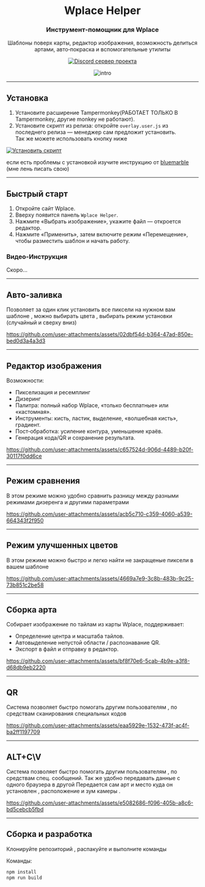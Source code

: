 <div align="center">

# Wplace Helper

### Инструмент‑помощник для Wplace

Шаблоны поверх карты, редактор изображения, возможность делиться артами, авто‑покраска и вспомогательные утилиты

<a href="https://discord.gg/8WGkrhXKgX">
  <img src="https://img.shields.io/badge/Discord-%D0%9F%D1%80%D0%B8%D1%81%D0%BE%D0%B5%D0%B4%D0%B8%D0%BD%D0%B8%D1%82%D1%8C%D1%81%D1%8F-5865F2?style=for-the-badge&logo=discord&logoColor=white" alt="Discord сервер проекта" />
</a>

![intro](https://github.com/user-attachments/assets/b301bd8a-568f-4dfa-842d-18f4530d2401)

</div>

---

## Установка

1) Установите расширение Tampermonkey(РАБОТАЕТ ТОЛЬКО В Tampermonkey, другие monkey не работают).  
2) Установите скрипт из релиза: откройте `overlay.user.js` из последнего релиза — менеджер сам предложит установить.  
Так же можете использовать кнопку ниже 

[![Установить скрипт](https://img.shields.io/badge/Cкрипт-Установить-brightgreen?style=for-the-badge&logo=javascript)](https://github.com/MidTano/wplace_helper/releases/latest/download/overlay.user.js)

если есть проблемы с установкой изучите инструкцию от [bluemarble](https://github.com/SwingTheVine/Wplace-BlueMarble?tab=readme-ov-file#installation-instructions) (мне лень писать свою)


---

 ## Быстрый старт
 1) Откройте сайт Wplace.  
 2) Вверху появится панель `Wplace Helper`.  
 3) Нажмите «Выбрать изображение», укажите файл — откроется редактор.  
 4) Нажмите «Применить», затем включите режим «Перемещение», чтобы разместить шаблон и начать работу.

 ### Видео-Инструкция
 Скоро...

  ---

 ## Авто-заливка

Позволяет за один клик установить все пиксели на нужном вам шаблоне , можно выбирать цвета , выбирать режим установки (случайный и сверху вниз)


https://github.com/user-attachments/assets/02dbf54d-b364-47ad-850e-bed0d3a4a3d3


 
 ---

 ## Редактор изображения

 Возможности:
 - Пикселизация и ресемплинг
 - Дизеринг
 - Палитра: полный набор Wplace, «только бесплатные» или «кастомная».  
 - Инструменты: кисть, ластик, выделение, «волшебная кисть», градиент.
 - Пост‑обработка: усиление контура, уменьшение краёв.
 - Генерация кода/QR и сохранение результата.

https://github.com/user-attachments/assets/c657524d-906d-4489-b20f-30117f0dd6ce


 ---
 
 ## Режим сравнения

В этом режиме можно удобно сравнить разницу между разными режимами дизеренга и другими параметрами


https://github.com/user-attachments/assets/acb5c710-c359-4060-a539-664343f2f950


 
 ---

 
 ## Режим улучшенных цветов

В этом режиме можно быстро и легко найти не закращеные пиксели в вашем шаблоне


https://github.com/user-attachments/assets/4669a7e9-3c8b-483b-9c25-73b851c2be58


 
 ---

 ## Сборка арта

 Собирает изображение по тайлам из карты Wplace, поддерживает:
 - Определение центра и масштаба тайлов.
 - Автовыделение непустой области / распознавание QR.
 - Экспорт в файл и отправку в редактор.



https://github.com/user-attachments/assets/bf8f70e6-5cab-4b9e-a3f8-d68db9eb2220




 ---

 ## QR

Система позволяет быстро помогать другим пользователям , по средствам сканирования специальных кодов



https://github.com/user-attachments/assets/eaa5929e-1532-473f-ac4f-ba2ff1197709



 ---

 ## ALT+C\V

Система позволяет быстро помогать другим пользователям , по средствам спец. сообщений. Так же удобно передавать данные с одного браузера в другой
Передается сам арт и место куда он установлен , расположение и зум камеры .



https://github.com/user-attachments/assets/e5082686-f096-405b-a8c6-bd5cebcb5fbd




 ---

 

 ## Сборка и разработка

Клонируйте репозиторий , распакуйте и выполните команды

 Команды:
 ```bash
 npm install
 npm run build 
